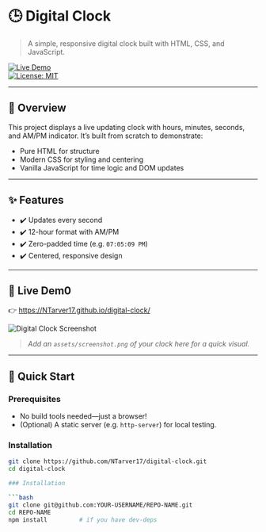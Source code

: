 # 🕒 Digital Clock

> A simple, responsive digital clock built with HTML, CSS, and JavaScript.

[![Live Demo](https://img.shields.io/badge/Live%20Demo-View%20Clock-brightgreen.svg)](https://NTarver17.github.io/digital-clock/)  
[![License: MIT](https://img.shields.io/badge/License-MIT-blue.svg)](LICENSE)

---

## 📖 Overview

This project displays a live updating clock with hours, minutes, seconds, and AM/PM indicator. It’s built from scratch to demonstrate:

- Pure HTML for structure  
- Modern CSS for styling and centering  
- Vanilla JavaScript for time logic and DOM updates  

---

## ✨ Features

- ✔️ Updates every second  
- ✔️ 12-hour format with AM/PM  
- ✔️ Zero-padded time (e.g. `07:05:09 PM`)  
- ✔️ Centered, responsive design  

---

## 🔗 Live Dem0

👉 https://NTarver17.github.io/digital-clock/  

![Digital Clock Screenshot](download.jpg)
> *Add an `assets/screenshot.png` of your clock here for a quick visual.*

---

## 🚀 Quick Start

### Prerequisites

- No build tools needed—just a browser!  
- (Optional) A static server (e.g. `http-server`) for local testing.

### Installation

```bash
git clone https://github.com/NTarver17/digital-clock.git
cd digital-clock

### Installation

```bash
git clone git@github.com:YOUR-USERNAME/REPO-NAME.git
cd REPO-NAME
npm install         # if you have dev-deps
